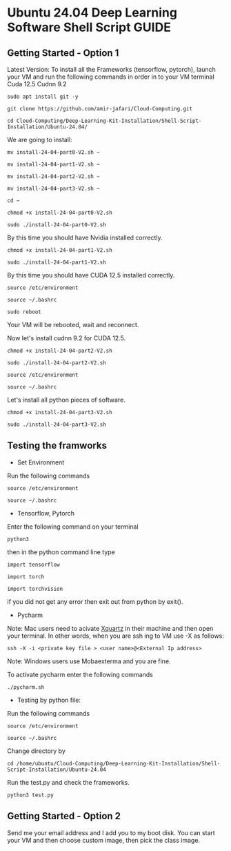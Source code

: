 # Ubuntu 24.04 Deep Learning Software Shell Script GUIDE

## Getting Started - Option 1
Latest Version: To install all the Frameworks (tensorflow, pytorch), launch your VM  and run the following commands in order in to your VM terminal 
Cuda 12.5 Cudnn 9.2

```
sudo apt install git -y
```
```
git clone https://github.com/amir-jafari/Cloud-Computing.git
```
```
cd Cloud-Computing/Deep-Learning-Kit-Installation/Shell-Script-Installation/Ubuntu-24.04/
```
We are going to install:
```
mv install-24-04-part0-V2.sh ~
```
```
mv install-24-04-part1-V2.sh ~
```
```
mv install-24-04-part2-V2.sh ~
```
```
mv install-24-04-part3-V2.sh ~
```
```
cd ~
```
```
chmod +x install-24-04-part0-V2.sh
```
```
sudo ./install-24-04-part0-V2.sh
```
By this time you should have Nvidia installed correctly. 
```
chmod +x install-24-04-part1-V2.sh
```
```
sudo ./install-24-04-part1-V2.sh
```
By this time you should have CUDA 12.5 installed correctly. 

```
source /etc/environment
```
```
source ~/.bashrc
```
```
sudo reboot
```

Your VM will be rebooted, wait and reconnect.

Now let's install cudnn 9.2 for CUDA 12.5.

```
chmod +x install-24-04-part2-V2.sh
```
```
sudo ./install-24-04-part2-V2.sh
```

```
source /etc/environment
```
```
source ~/.bashrc
```

Let's install all python pieces of software.

```
chmod +x install-24-04-part3-V2.sh
```
```
sudo ./install-24-04-part3-V2.sh
```
## Testing the framworks

* Set Environment

Run the following commands

```
source /etc/environment
```
```
source ~/.bashrc
```

* Tensorflow, Pytorch

Enter the following command on your terminal

```
python3
```
then in the python command line type 
```
import tensorflow
```

```
import torch
```
```
import torchvision
```
if you did not get any error then exit out from python by exit().



* Pycharm 

Note: Mac users need to acivate [Xquartz](https://www.xquartz.org/) in their machine and then open your terminal. In other words, when you are ssh ing to VM use -X as follows:

```
ssh -X -i <private key file > <user name>@<External Ip address>
``` 

Note: Windows users use Mobaexterma and you are fine.

To activate pycharm enter the following commands 

```
./pycharm.sh
```
* Testing by python file:

Run the following commands

```
source /etc/environment
```
```
source ~/.bashrc
```

Change directory by
```
cd /home/ubuntu/Cloud-Computing/Deep-Learning-Kit-Installation/Shell-Script-Installation/Ubuntu-24.04
```
Run the test.py and check the frameworks.

```
python3 test.py
```
## Getting Started - Option 2

Send me your email address and I add you to my boot disk. You can start your VM and then choose custom image, then pick the class image.
